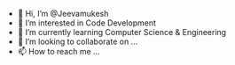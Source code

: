 - 👋 Hi, I’m @Jeevamukesh
- 👀 I’m interested in Code Development
- 🌱 I’m currently learning Computer Science & Engineering
- 💞️ I’m looking to collaborate on ...
- 📫 How to reach me ...

<!---
Jeevamukesh/Jeevamukesh is a ✨ special ✨ repository because its `README.md` (this file) appears on your GitHub profile.
You can click the Preview link to take a look at your changes.
--->
